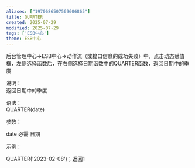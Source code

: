 ```yaml
---
aliases: ["1970686507569606865"]
title: QUARTER
created: 2025-07-29
modified: 2025-07-29
tags: ['ESB中心']
theme: ESB中心
---
```


后台管理中心->ESB中心->动作流（或接口信息的成功失败）中，点击动态赋值框，左侧选择函数后，在右侧选择日期函数中的QUARTER函数，返回日期中的季度

说明：  
返回日期中的季度

语法：  
QUARTER(date)  

参数：

date 必需 日期

示例：

QUARTER('2023-02-08')；返回1